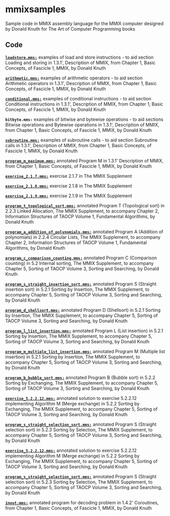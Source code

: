 # mmixsamples
Sample code in MMIX assembly language for the MMIX computer designed by Donald Knuth for The Art of Computer Programming books

## Code

[**`loadstore.mms:`**](loadstore.mms) examples of load and store instructions - to aid section Loading and storing in 1.3.1', Description of MMIX, from Chapter 1, Basic Concepts, of Fascicle 1, MMIX, by Donald Knuth

[**`arithmetic.mms:`**](arithmetic.mms) examples of arithmetic operators - to aid section Arithmetic operators in 1.3.1', Description of MMIX, from Chapter 1, Basic Concepts, of Fascicle 1, MMIX, by Donald Knuth

[**`conditional.mms:`**](conditional.mms) examples of conditional instructions - to aid section Conditional instructions in 1.3.1', Description of MMIX, from Chapter 1, Basic Concepts, of Fascicle 1, MMIX, by Donald Knuth

**`bitbyte.mms:`** examples of bitwise and bytewise operations - to aid sections Bitwise operations and Bytewise operations in 1.3.1', Description of MMIX, from Chapter 1, Basic Concepts, of Fascicle 1, MMIX, by Donald Knuth

[**`subroutine.mms:`**](subroutine.mms) examples of subroutine calls - to aid section Subroutine calls in 1.3.1', Description of MMIX, from Chapter 1, Basic Concepts, of Fascicle 1, MMIX, by Donald Knuth

[**`program_m_maximum.mms:`**](program_m_maximum.mms) annotated Program M in 1.3.1' Description of MMIX, from Chapter 1, Basic Concepts, of Fascicle 1, MMIX, by Donald Knuth

[**`exercise_2.1.7.mms:`**](exercise_2.1.7.mms) exercise 2.1.7 in The MMIX Supplement

[**`exercise_2.1.8.mms:`**](exercise_2.1.8.mms) exercise 2.1.8 in The MMIX Supplement

[**`exercise_2.1.9.mms:`**](exercise_2.1.9.mms) exercise 2.1.9 in The MMIX Supplement

[**`program_t_topological_sort.mms:`**](program_t_topological_sort.mms) annotated Program T (Topological sort) in 2.2.3 Linked Allocation, The MMIX Supplement, to accompany Chapter 2, Information Structures of TAOCP Volume 1, Fundamental Algorithms, by Donald Knuth

[**`program_a_addition_of_polynomials.mms:`**](program_a_addition_of_polynomials.mms) annotated Program A (Addition of polynomials) in 2.2.4 Circular Lists, The MMIX Supplement, to accompany Chapter 2, Information Structures of TAOCP Volume 1, Fundamental Algorithms, by Donald Knuth

[**`program_c_comparison_counting.mms:`**](program_c_comparison_counting.mms) annotated Program C (Comparison counting) in 5.2 Internal sorting, The MMIX Supplement, to accompany Chapter 5, Sorting of TAOCP Volume 3, Sorting and Searching, by Donald Knuth

[**`program_s_straight_insertion_sort.mms:`**](program_s_straight_insertion_sort.mms) annotated Program S (Straight insertion sort) in 5.2.1 Sorting by Insertion, The MMIX Supplement, to accompany Chapter 5, Sorting of TAOCP Volume 3, Sorting and Searching, by Donald Knuth

[**`program_d_shellsort.mms:`**](program_d_shellsort.mms) annotated Program D (Shellsort) in 5.2.1 Sorting by Insertion, The MMIX Supplement, to accompany Chapter 5, Sorting of TAOCP Volume 3, Sorting and Searching, by Donald Knuth

[**`program_l_list_insertion.mms:`**](program_l_list_insertion.mms) annotated Program L (List insertion) in 5.2.1 Sorting by Insertion, The MMIX Supplement, to accompany Chapter 5, Sorting of TAOCP Volume 3, Sorting and Searching, by Donald Knuth

[**`program_m_multiple_list_insertion.mms:`**](program_m_multiple_list_insertion.mms) annotated Program M (Multiple list insertion) in 5.2.1 Sorting by Insertion, The MMIX Supplement, to accompany Chapter 5, Sorting of TAOCP Volume 3, Sorting and Searching, by Donald Knuth

[**`program_b_bubble_sort.mms:`**](program_b_bubble_sort.mms) annotated Program B (Bubble sort) in 5.2.2 Sorting by Exchanging, The MMIX Supplement, to accompany Chapter 5, Sorting of TAOCP Volume 3, Sorting and Searching, by Donald Knuth

[**`exercise_5.2.2.12.mms:`**](exercise_5.2.2.12.mms) annotated solution to exercise 5.2.2.12 implementing Algorithm M (Merge exchange) in 5.2.2 Sorting by Exchanging, The MMIX Supplement, to accompany Chapter 5, Sorting of TAOCP Volume 3, Sorting and Searching, by Donald Knuth

[**`program_s_straight_selection_sort.mms:`**](program_s_straight_selection_sort.mms) annotated Program S (Straight selection sort) in 5.2.3 Sorting by Selection, The MMIX Supplement, to accompany Chapter 5, Sorting of TAOCP Volume 3, Sorting and Searching, by Donald Knuth

[**`exercise_5.2.2.12.mms:`**](exercise_5.2.2.12.mms) annotated solution to exercise 5.2.2.12 implementing Algorithm M (Merge exchange) in 5.2.2 Sorting by Exchanging, The MMIX Supplement, to accompany Chapter 5, Sorting of TAOCP Volume 3, Sorting and Searching, by Donald Knuth

[**`program_s_straight_selection_sort.mms:`**](program_s_straight_selection_sort.mms) annotated Program S (Straight selection sort) in 5.2.3 Sorting by Selection, The MMIX Supplement, to accompany Chapter 5, Sorting of TAOCP Volume 3, Sorting and Searching, by Donald Knuth

[**`inout.mms:`**](inout.mms) annotated program for decoding problem in 1.4.2' Coroutines, from Chapter 1, Basic Concepts, of Fascicle 1, MMIX, by Donald Knuth
